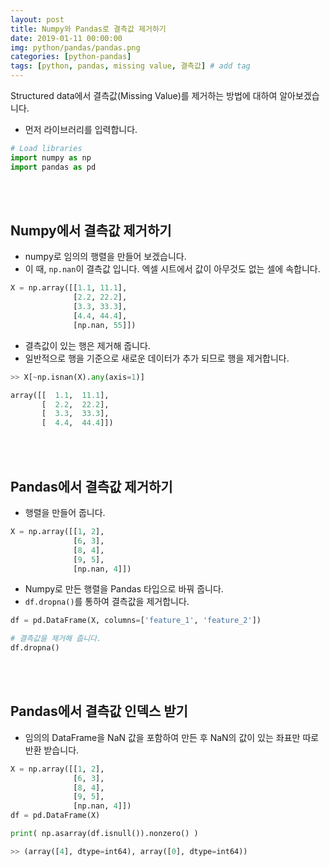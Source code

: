 ```yaml
---
layout: post
title: Numpy와 Pandas로 결측값 제거하기
date: 2019-01-11 00:00:00
img: python/pandas/pandas.png
categories: [python-pandas] 
tags: [python, pandas, missing value, 결측값] # add tag
---
```


Structured data에서 결측값(Missing Value)를 제거하는 방법에 대하여 알아보겠습니다.

+ 먼저 라이브러리를 입력합니다.

```python
# Load libraries
import numpy as np
import pandas as pd
```

<br><br>

## Numpy에서 결측값 제거하기

+ numpy로 임의의 행렬을 만들어 보겠습니다.
+ 이 때, `np.nan`이 결측값 입니다. 엑셀 시트에서 값이 아무것도 없는 셀에 속합니다.

```python
X = np.array([[1.1, 11.1], 
              [2.2, 22.2], 
              [3.3, 33.3], 
              [4.4, 44.4], 
              [np.nan, 55]])
```

+ 결측값이 있는 행은 제거해 줍니다. 
+ 일반적으로 행을 기준으로 새로운 데이터가 추가 되므로 행을 제거합니다.

```python
>> X[~np.isnan(X).any(axis=1)]

array([[  1.1,  11.1],
       [  2.2,  22.2],
       [  3.3,  33.3],
       [  4.4,  44.4]])

```

<br><br>

## Pandas에서 결측값 제거하기

+ 행렬을 만들어 줍니다.

```python
X = np.array([[1, 2], 
              [6, 3], 
              [8, 4], 
              [9, 5], 
              [np.nan, 4]])
```

+ Numpy로 만든 행렬을 Pandas 타입으로 바꿔 줍니다.
+ `df.dropna()`를 통하여 결측값을 제거합니다.

```python
df = pd.DataFrame(X, columns=['feature_1', 'feature_2'])

# 결측값을 제거해 줍니다.
df.dropna()
```

<br><br>

## Pandas에서 결측값 인덱스 받기

+ 임의의 DataFrame을 NaN 값을 포함하여 만든 후 NaN의 값이 있는 좌표만 따로 반환 받습니다.

```python
X = np.array([[1, 2], 
              [6, 3], 
              [8, 4], 
              [9, 5], 
              [np.nan, 4]])
df = pd.DataFrame(X)

print( np.asarray(df.isnull()).nonzero() )

>> (array([4], dtype=int64), array([0], dtype=int64))
```
